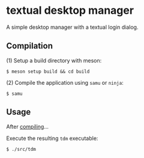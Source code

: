# **t**extual **d**esktop **m**anager

A simple desktop manager with a textual login dialog.

## Compilation

(1) Setup a build directory with meson:

    $ meson setup build && cd build

(2) Compile the application using `samu` or `ninja`:

    $ samu

## Usage

After [compiling](#compilation)...

Execute the resulting `tdm` executable:

    $ ./src/tdm
